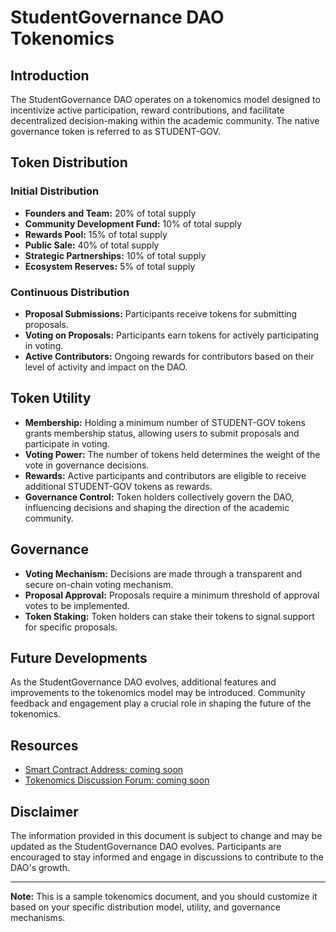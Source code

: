 # StudentGovernance DAO Tokenomics

## Introduction

The StudentGovernance DAO operates on a tokenomics model designed to incentivize active participation, reward contributions, and facilitate decentralized decision-making within the academic community. The native governance token is referred to as STUDENT-GOV.

## Token Distribution

### Initial Distribution

- **Founders and Team:** 20% of total supply
- **Community Development Fund:** 10% of total supply
- **Rewards Pool:** 15% of total supply
- **Public Sale:** 40% of total supply
- **Strategic Partnerships:** 10% of total supply
- **Ecosystem Reserves:** 5% of total supply

### Continuous Distribution

- **Proposal Submissions:** Participants receive tokens for submitting proposals.
- **Voting on Proposals:** Participants earn tokens for actively participating in voting.
- **Active Contributors:** Ongoing rewards for contributors based on their level of activity and impact on the DAO.

## Token Utility

- **Membership:** Holding a minimum number of STUDENT-GOV tokens grants membership status, allowing users to submit proposals and participate in voting.
- **Voting Power:** The number of tokens held determines the weight of the vote in governance decisions.
- **Rewards:** Active participants and contributors are eligible to receive additional STUDENT-GOV tokens as rewards.
- **Governance Control:** Token holders collectively govern the DAO, influencing decisions and shaping the direction of the academic community.

## Governance

- **Voting Mechanism:** Decisions are made through a transparent and secure on-chain voting mechanism.
- **Proposal Approval:** Proposals require a minimum threshold of approval votes to be implemented.
- **Token Staking:** Token holders can stake their tokens to signal support for specific proposals.

## Future Developments

As the StudentGovernance DAO evolves, additional features and improvements to the tokenomics model may be introduced. Community feedback and engagement play a crucial role in shaping the future of the tokenomics.

## Resources

- [Smart Contract Address: coming soon]()
- [Tokenomics Discussion Forum: coming soon]()

## Disclaimer

The information provided in this document is subject to change and may be updated as the StudentGovernance DAO evolves. Participants are encouraged to stay informed and engage in discussions to contribute to the DAO's growth.

---
**Note:** This is a sample tokenomics document, and you should customize it based on your specific distribution model, utility, and governance mechanisms.
